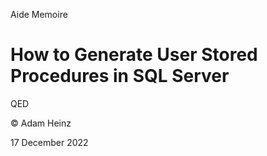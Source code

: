 Aide Memoire 

How to Generate User Stored Procedures in SQL Server 
==================================================== 



QED 

© Adam Heinz 

17 December 2022 
